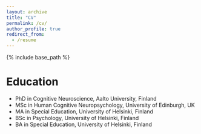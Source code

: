 ```yaml
---
layout: archive
title: "CV"
permalink: /cv/
author_profile: true
redirect_from:
  - /resume
---
```


{% include base_path %}

Education
======
* PhD in Cognitive Neuroscience, Aalto University, Finland
* MSc in Human Cognitive Neuropsychology, University of Edinburgh, UK
* MA in Special Education, University of Helsinki, Finland
* BSc in Psychology, University of Helsinki, Finland
* BA in Special Education, University of Helsinki, Finland
